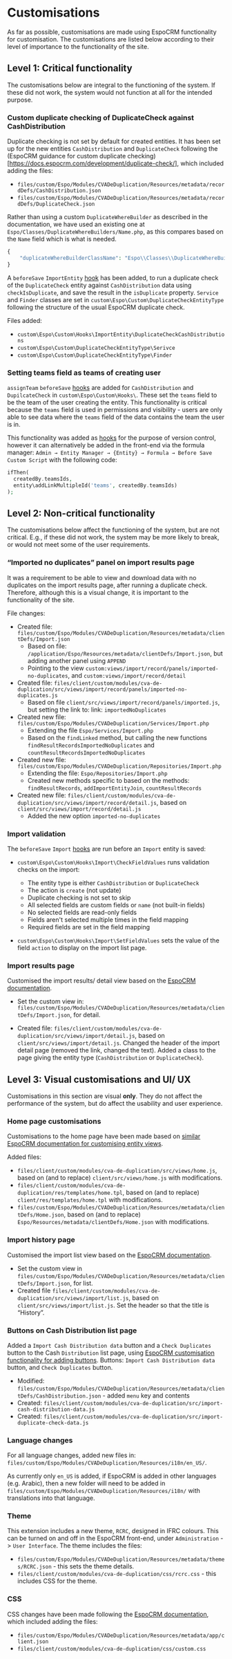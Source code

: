 # Customisations

As far as possible, customisations are made using EspoCRM functionality for customisation. The customisations are listed below according to their level of importance to the functionality of the site.

## Level 1: Critical functionality

The customisations below are integral to the functioning of the system. If these did not work, the system would not function at all for the intended purpose.

### Custom duplicate checking of DuplicateCheck against CashDistribution

Duplicate checking is not set by default for created entities. It has been set up for the new entities ```CashDistribution``` and ```DuplicateCheck``` following the (EspoCRM guidance for custom duplicate checking)[https://docs.espocrm.com/development/duplicate-check/], which included adding the files:

- `files/custom/Espo/Modules/CVADeDuplication/Resources/metadata/recordDefs/CashDistribution.json`
- `files/custom/Espo/Modules/CVADeDuplication/Resources/metadata/recordDefs/DuplicateCheck.json`

Rather than using a custom `DuplicateWhereBuilder` as described in the documentation, we have used an existing one at `Espo/Classes/DuplicateWhereBuilders/Name.php`, as this compares based on the `Name` field which is what is needed.

```php
{
    "duplicateWhereBuilderClassName": "Espo\\Classes\\DuplicateWhereBuilders\\Name"
}
```

A ```beforeSave``` ```ImportEntity``` [hook](https://docs.espocrm.com/development/hooks/) has been added, to run a duplicate check of the `DuplicateCheck` entity against `CashDistribution` data using `checkIsDuplicate`, and save the result in the `isDuplicate` property. `Service` and `Finder` classes are set in `custom\Espo\Custom\DuplicateCheckEntityType` following the structure of the usual EspoCRM duplicate check.

Files added:

- `custom\Espo\Custom\Hooks\ImportEntity\DuplicateCheckCashDistributions`
- `custom\Espo\Custom\DuplicateCheckEntityType\Serivce`
- `custom\Espo\Custom\DuplicateCheckEntityType\Finder`


### Setting teams field as teams of creating user

`assignTeam` `beforeSave` [hooks](https://docs.espocrm.com/development/hooks/) are added for `CashDistribution` and `DupilcateCheck` in `custom\Espo\Custom\Hooks\`. These set the `teams` field to be the team of the user creating the entity. This functionality is critical because the `teams` field is used in permissions and visibility - users are only able to see data where the `teams` field of the data contains the team the user is in.

This functionality was added as [hooks](https://docs.espocrm.com/development/hooks/) for the purpose of version control, however it can alternatively be added in the front-end via the formula manager: `Admin → Entity Manager → {Entity} → Formula → Before Save Custom Script` with the following code:

```php
ifThen(
  createdBy.teamsIds,
  entity\addLinkMultipleId('teams', createdBy.teamsIds)
);
```


## Level 2: Non-critical functionality

The customisations below affect the functioning of the system, but are not critical. E.g., if these did not work, the system may be more likely to break, or would not meet some of the user requirements.

### “Imported no duplicates” panel on import results page

It was a requirement to be able to view and download data with no duplicates on the import results page, after running a duplicate check. Therefore, although this is a visual change, it is important to the functionality of the site.

File changes:

- Created file: `files/custom/Espo/Modules/CVADeDuplication/Resources/metadata/clientDefs/Import.json`
    - Based on file: `/application/Espo/Resources/metadata/clientDefs/Import.json`, but adding another panel using `APPEND`
    - Pointing to the view `custom:views/import/record/panels/imported-no-duplicates`, and `custom:views/import/record/detail`
- Created file: `files/client/custom/modules/cva-de-duplication/src/views/import/record/panels/imported-no-duplicates.js`
    - Based on file `client/src/views/import/record/panels/imported.js`, but setting the link to: link: `importedNoDuplicates`
- Created new file: `files/custom/Espo/Modules/CVADeDuplication/Services/Import.php`
    - Extending the file `Espo/Services/Import.php`
    - Based on the `findLinked` method, but calling the new functions `findResultRecordsImportedNoDuplicates` and `countResultRecordsImportedNoDuplicates`
- Created new file: `files/custom/Espo/Modules/CVADeDuplication/Repositories/Import.php`
    - Extending the file: `Espo/Repositories/Import.php`
    - Created new methods specific to based on the methods: `findResultRecords`, `addImportEntityJoin`, `countResultRecords`
- Created new file: `files/client/custom/modules/cva-de-duplication/src/views/import/record/detail.js`, based on `client/src/views/import/record/detail.js`
    - Added the new option `imported-no-duplicates`


### Import validation

The `beforeSave` `Import` [hooks](https://docs.espocrm.com/development/hooks/) are run before an `Import` entity is saved:

- `custom\Espo\Custom\Hooks\Import\CheckFieldValues` runs validation checks on the import:
    - The entity type is either `CashDistribution` or `DuplicateCheck`
    - The action is `create` (not update)
    - Duplicate checking is not set to skip
    - All selected fields are custom fields or `name` (not built-in fields)
    - No selected fields are read-only fields
    - Fields aren't selected multiple times in the field mapping
    - Required fields are set in the field mapping

- `custom\Espo\Custom\Hooks\Import\SetFieldValues` sets the value of the field `action` to display on the import list page.


### Import results page

Customised the import results/ detail view based on the [EspoCRM documentation](https://docs.espocrm.com/development/custom-views/).

- Set the custom view in: `files/custom/Espo/Modules/CVADeDuplication/Resources/metadata/clientDefs/Import.json`, for detail.

- Created file: `files/client/custom/modules/cva-de-duplication/src/views/import/detail.js`, based on `client/src/views/import/detail.js`. Changed the header of the import detail page (removed the link, changed the text). Added a class to the page giving the entity type (`CashDistribution` or `DuplicateCheck`).


## Level 3: Visual customisations and UI/ UX

Customisations in this section are visual **only**. They do not affect the performance of the system, but do affect the usability and user experience.


### Home page customisations

Customisations to the home page have been made based on [similar EspoCRM documentation for customising entity views](https://docs.espocrm.com/development/custom-views/).

Added files:

- `files/client/custom/modules/cva-de-duplication/src/views/home.js`, based on (and to replace) `client/src/views/home.js` with modifications.
- `files/client/custom/modules/cva-de-duplication/res/templates/home.tpl`, based on (and to replace) `client/res/templates/home.tpl` with modifications.
- `files/custom/Espo/Modules/CVADeDuplication/Resources/metadata/clientDefs/Home.json`, based on (and to replace) `Espo/Resources/metadata/clientDefs/Home.json` with modifications.


### Import history page

Customised the import list view based on the [EspoCRM documentation](https://docs.espocrm.com/development/custom-views/).

- Set the custom view in `files/custom/Espo/Modules/CVADeDuplication/Resources/metadata/clientDefs/Import.json`, for list.
- Created file `files/client/custom/modules/cva-de-duplication/src/views/import/list.js`, based on `client/src/views/import/list.js`. Set the header so that the title is “History”.


### Buttons on Cash Distribution list page

Added a `Import Cash Distribution data` button and a `Check Duplicates` button to the Cash `Distribution` list page, using [EspoCRM customisation functionality for adding buttons](https://docs.espocrm.com/development/custom-buttons/). Buttons: `Import Cash Distribution data` button, and `Check Duplicates` button.

- Modified: `files/custom/Espo/Modules/CVADeDuplication/Resources/metadata/clientDefs/CashDistribution.json` - added `menu` key and contents
- Created: `files/client/custom/modules/cva-de-duplication/src/import-cash-distribution-data.js`
- Created: `files/client/custom/modules/cva-de-duplication/src/import-duplicate-check-data.js`


### Language changes

For all language changes, added new files in: `files/custom/Espo/Modules/CVADeDuplication/Resources/i18n/en_US/`.

As currently only `en_US` is added, if EspoCRM is added in other languages (e.g. Arabic), then a new folder will need to be added in `files/custom/Espo/Modules/CVADeDuplication/Resources/i18n/` with translations into that language.


### Theme

This extension includes a new theme, `RCRC`, designed in IFRC colours. This can be turned on and off in the EspoCRM front-end, under `Administration` -> `User Interface`. The theme includes the files:

- `files/custom/Espo/Modules/CVADeDuplication/Resources/metadata/themes/RCRC.json` - this sets the theme details.
- `files/client/custom/modules/cva-de-duplication/css/rcrc.css` - this includes CSS for the theme.


### CSS

CSS changes have been made following the [EspoCRM documentation](https://docs.espocrm.com/development/custom-css/), which included adding the files:

- `files/custom/Espo/Modules/CVADeDuplication/Resources/metadata/app/client.json`
- `files/client/custom/modules/cva-de-duplication/css/custom.css`